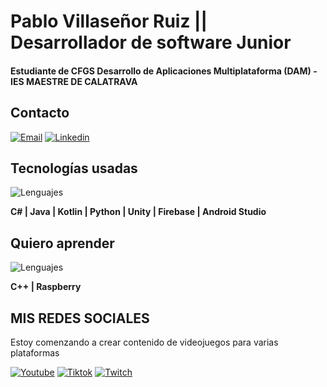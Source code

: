 # Pablo Villaseñor Ruiz || Desarrollador de software Junior
#### Estudiante de CFGS Desarrollo de Aplicaciones Multiplataforma (DAM) - IES MAESTRE DE CALATRAVA

<!--Actualmente haciendo FCTs en Indra - Ciudad Real-->

## Contacto
[![Email](https://img.shields.io/badge/Mail-D14836?style=for-the-badge&logo=gmail&logoColor=white)](mailto:paablont@gmail.com)
[![Linkedin](https://img.shields.io/badge/Linkedin-0A66C2?style=for-the-badge&logo=linkedin&logoColor=white)](https://es.linkedin.com/in/pablovillase%C3%B1or)

## Tecnologías usadas

![Lenguajes](https://skillicons.dev/icons?i=cs,java,kotlin,py,unity,firebase,androidstudio&theme=light)

**C# | Java | Kotlin | Python | Unity | Firebase | Android Studio**

## Quiero aprender
![Lenguajes](https://skillicons.dev/icons?i=cpp,raspberrypi&theme=light)

**C++ | Raspberry**
## MIS REDES SOCIALES 

Estoy comenzando a crear contenido de videojuegos para varias plataformas

[![Youtube](https://img.shields.io/badge/YouTube-FF0000?style=for-the-badge&logo=youtube&logoColor=white)](https://www.youtube.com/@paablont)
[![Tiktok](https://img.shields.io/badge/tiktok-000000?style=for-the-badge&logo=tiktok&logoColor=white)](https://www.tiktok.com/@paablont)
[![Twitch](https://img.shields.io/badge/Twitch-9146FF?style=for-the-badge&logo=Twitch&logoColor=white)](https://www.twitch.tv/paablont)
